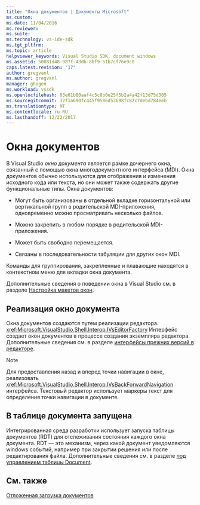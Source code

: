 ```yaml
---
title: "Окна документов | Документы Microsoft"
ms.custom: 
ms.date: 11/04/2016
ms.reviewer: 
ms.suite: 
ms.technology: vs-ide-sdk
ms.tgt_pltfrm: 
ms.topic: article
helpviewer_keywords: Visual Studio SDK, document windows
ms.assetid: 50081d48-987f-43db-8bf9-51b7cf76e9c0
caps.latest.revision: "17"
author: gregvanl
ms.author: gregvanl
manager: ghogen
ms.workload: vssdk
ms.openlocfilehash: 03e61b80aaf4c5c8b0e25f5b2a4a42f13d75d305
ms.sourcegitcommit: 32f1a690fc445f9586d53698fc82c7debd784eeb
ms.translationtype: MT
ms.contentlocale: ru-RU
ms.lasthandoff: 12/22/2017
---
```

# <a name="document-windows"></a>Окна документов
В Visual Studio *окно документа* является рамке дочернего окна, связанный с помощью окна многодокументного интерфейса (MDI). Окна документов обычно используются для отображения и изменения исходного кода или текста, но они может также содержать другие функциональные типы. Окна документов:  
  
-   Могут быть организованы в отдельной вкладке горизонтальной или вертикальной групп в родительской MDI-приложения, одновременно можно просматривать несколько файлов.  
  
-   Можно закрепить в любом порядке в родительской MDI-приложения.  
  
-   Может быть свободно перемещается.  
  
-   Связаны в последовательности табуляции для других окон MDI.  
  
 Команды для группирования, закрепленные и плавающие находятся в контекстном меню для вкладки окна документа.  
  
 Дополнительные сведения о поведении окна в Visual Studio см. в разделе [Настройка макетов окон](../../ide/customizing-window-layouts-in-visual-studio.md).  
  
## <a name="document-window-implementation"></a>Реализация окно документа  
 Окна документов создаются путем реализации редактора. <xref:Microsoft.VisualStudio.Shell.Interop.IVsEditorFactory> Интерфейс создает окон документов в процессе создания экземпляра редактора. Дополнительные сведения см. в разделе [интерфейсы прежних версий в редакторе](../../extensibility/legacy-interfaces-in-the-editor.md).  
  
> [!NOTE]
>  Для предоставления назад и вперед точки навигации в окне, реализовать <xref:Microsoft.VisualStudio.Shell.Interop.IVsBackForwardNavigation> интерфейса. Текстовый редактор использует маркеры текст для определения точки навигации в документе.  
  
## <a name="the-running-document-table"></a>В таблице документа запущена  
 Интегрированная среда разработки использует запуска таблицы документов (RDT) для отслеживания состояния каждого окна документа. RDT — это механизм, через какой документ уведомляются windows событий, например при закрытии решения или после редактирования файла. Дополнительные сведения см. в разделе [под управлением таблицы Document](../../extensibility/internals/running-document-table.md).  
  
## <a name="see-also"></a>См. также  
 [Отложенная загрузка документов](../../extensibility/internals/delayed-document-loading.md)